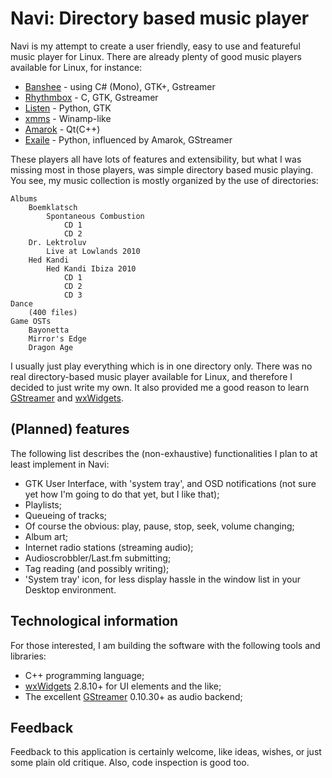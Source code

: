 Navi: Directory based music player
==================================

Navi is my attempt to create a user friendly, easy to use and featureful music
player for Linux. There are already plenty of good music players available for
Linux, for instance:

* [Banshee](http://banshee.fm) - using C# (Mono), GTK+, Gstreamer
* [Rhythmbox](http://projects.gnome.org/rhythmbox/) - C, GTK, Gstreamer
* [Listen](http://www.listen-project.org/) - Python, GTK
* [xmms](http://www.xmms.org) - Winamp-like
* [Amarok](http://amarok.kde.org) - Qt(C++)
* [Exaile](http://exaile.org) - Python, influenced by Amarok, GStreamer

These players all have lots of features and extensibility, but what I was 
missing most in those players, was simple directory based music playing. You
see, my music collection is mostly organized by the use of directories:

    Albums
        Boemklatsch
            Spontaneous Combustion
                CD 1
                CD 2
        Dr. Lektroluv
            Live at Lowlands 2010
        Hed Kandi
            Hed Kandi Ibiza 2010
                CD 1
                CD 2
                CD 3
    Dance
        (400 files)
    Game OSTs
        Bayonetta
        Mirror's Edge
        Dragon Age

I usually just play everything which is in one directory only. There was no 
real directory-based music player available for Linux, and therefore I 
decided to just write my own. It also provided me a good reason to learn
[GStreamer](http://gstreamer.net) and [wxWidgets](http://wxwidgets.org).

(Planned) features
------------------

The following list describes the (non-exhaustive) functionalities I plan to 
at least implement in Navi:

* GTK User Interface, with 'system tray', and OSD notifications (not sure yet
how I'm going to do that yet, but I like that);
* Playlists;
* Queueing of tracks;
* Of course the obvious: play, pause, stop, seek, volume changing;
* Album art;
* Internet radio stations (streaming audio);
* Audioscrobbler/Last.fm submitting;
* Tag reading (and possibly writing);
* 'System tray' icon, for less display hassle in the window list in your
Desktop environment.

Technological information 
-------------------------

For those interested, I am building the software with the following tools and 
libraries:

* C++ programming language;
* [wxWidgets](http://wxwidgets.org) 2.8.10+ for UI elements and the like;
* The excellent [GStreamer](http://gstreamer.net) 0.10.30+ as audio backend;

Feedback
--------

Feedback to this application is certainly welcome, like ideas, wishes, or just
some plain old critique. Also, code inspection is good too.
